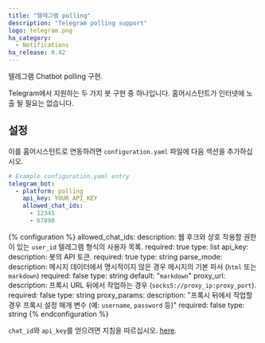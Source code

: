 ```yaml
---
title: "텔레그램 polling"
description: "Telegram polling support"
logo: telegram.png
ha_category:
  - Notifications
ha_release: 0.42
---
```


텔레그램 Chatbot polling 구현. 

Telegram에서 지원하는 두 가지 봇 구현 중 하나입니다. 홈어시스턴트가 인터넷에 노출 될 필요는 없습니다.

## 설정

이를 홈어시스턴트로 연동하려면 `configuration.yaml` 파일에 다음 섹션을 추가하십시오.

```yaml
# Example configuration.yaml entry
telegram_bot:
  - platform: polling
    api_key: YOUR_API_KEY
    allowed_chat_ids:
      - 12345
      - 67890
```

{% configuration %}
allowed_chat_ids:
  description: 웹 후크와 상호 작용할 권한이 있는 `user_id` 텔레그램 형식의 사용자 목록.
  required: true
  type: list
api_key:
  description: 봇의 API 토큰.
  required: true
  type: string
parse_mode:
  description: 메시지 데이터에서 명시적이지 않은 경우 메시지의 기본 파서 (`html` 또는 `markdown`)
  required: false
  type: string
  default: "`markdown`"
proxy_url:
  description: 프록시 URL 뒤에서 작업하는 경우 (`socks5://proxy_ip:proxy_port`).
  required: false
  type: string
proxy_params:
  description: "프록시 뒤에서 작업할 경우 프록시 설정 매개 변수 (예: `username`, `password` 등)"
  required: false
  type: string
{% endconfiguration %}

`chat_id`와 `api_key`를 얻으려면 지침을 따르십시오. [here](/integrations/telegram).